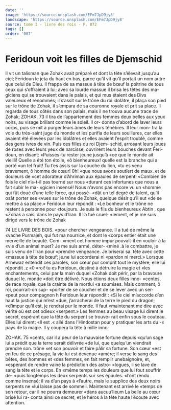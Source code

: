 ```yaml
---
date: ''
image: 'https://source.unsplash.com/EFm7JpD9jy8'
landscape: 'https://source.unsplash.com/EFm7JpD9jy8'
source: tome I - livre des rois - P. 072
tags: []
order: '007'
---
```


# Feridoun voit les filles de Djemschid

Il vit un talisman que Zohak avait préparé et dont
la tête s’élevait jusqu’au ciel; Feridoun le jeta du
haut en bas, parce qu’il vit qu’il portait un nom
autre que celui de Dieu. Il frappa de sa massue à tête de bœuf la poitrine de tous ceux qui s’offraient à
lui; avec sa lourde massue il brisa les têtes des ma- giciens qui se trouvaient dans le palais, et qui mus étaient des Divs valeureux et renommés; il s’assit
sur le trône du roi idolâtre, il plaça son pied sur le trône de Zohak, il s’empara de sa couronne royale
et prit sa place. ll regarda de tous côtés dans son palais, mais il ne trouva aucune trace de Zohak;
ZOHAK. 73 il tira de l’appartement des femmes deux belles aux
yeux noirs, au visage brillant comme le soleil. Il or- donna d’abord de laver leurs corps, puis se mit à purger leurs âmes de leurs ténèbres. Il leur mon-
tra la voie du très-saint juge du monde et les purifia de leurs souillures, car elles avaient été élevées par
les idolâtres et elles avaient l’esprit troublé, comme
des gens ivres de vin. Puis ces filles du roi Djem- schid, arrosant leurs joues de roses avec leurs yeux de narcisse, ouvrirent leurs bouches devant Feri- doun, en disant: «Puisses-tu rester jeune jusqu’à
«ce que le monde ait vieilli! Quelle a été ton étoile,
«ô bienheureux! quelle est la branche qui a porté «un tel fruit! Tu t’es assis sur la couche du lion,
«tu es venu bravement, ô homme de cœur! 0h! «que nous avons soutïert de maux. et de douleurs de «cet adorateur d’Ahriman aux épaules de serpent! «Combien de fois le ciel n’a-t-il pas tourné sur nous «durant ces infortunes que nous a fait subir le ma- «gicien insensé! Nous n’avons pas encore vu un «homme qui fût doué d’une telle force, qui possé-
«dât un tel degré de talent, qu’il osât porter ses
«vues sur le trône de Zohak, quelque désir qu’il eut
«de se mettre à sa place.» Feridoun leur répondit :
«Le bonheur et le trône ne restent à personne pour «toujours. Je suis le fils du bienheureux Abtin , que «Zohak a saisi dans le pays d’lran. Il l’a tué cruel-
«lement, et je me suis dirigé vers le trône de Zohak

74 LE LIVRE DES BOIS.
«pour chercher vengeance. Il a tué de même la
«vache Purmajeh, qui fut ma nourrice, et dont le «corps entier était une merveille de beauté. Com- «ment cet homme impur pouvait-il en vouloir à la «vie d’un animal muet? Je me suis armé, déter-
«miné .à le combattre, je suis venu de l’Iran pour «prendre vengeance. Je briserai sa. tête avec cette «massue à tête de bœuf; je.ne lui accorderai ni «pardon ni merci.»
Lorsque Arnewaz entendit ces paroles, son cœur pur comprit tout le mystère; elle lui répondit .z «0 «roi! tu es Feridoun, destiné à détruire la magie et
«les enchantements, celui par la main duquel «Zohak doit périr, par la bravoure duquel le. monde «doit être délivré. Nous étions deux filles inno- «centes, de race royale, que la crainte de la mortlui «a soumises. Mais comment, ô roi, pourrait-on sup- «porter de se coucher et de se lever avec un ser- «peut pour compagnon h Feridoun leur répondit : «Si le ciel m’accorde d’en haut la justice qui m’est
«due, j’arracherai de la terre le pied du dragon; «d’impur qu’il est, je rendrai pur le monde. Il faut «maintenant me dire avec vérité où est cet odieux «serpent.» Les femmes au beau visage lui dirent le secret, espérant que la tête du serpent se trouve- rait enfin sous le couteau. Elles lui dirent: «Il est .« allé dans l’Hindostan pour y pratiquer les arts du
-« pays de la magie. Il y coupera la tête à mille inno-

ZOHAK. 75 «cents, car il a peur de la mauvaise fortune depuis
«qu’un sage lui a prédit que la terre serait délivrée
«de lui, que quelqu’un viendrait prendre son. trône
«et son pouvoir et faire pâlir sa fortune. Son cœur
«est en feu de ce présage, la vie lui est devenue
«amère; il verse le sang des bêtes, des hommes et
«des femmes, en fait remplir unebaignoire, et,
«espérant de rendre vaine la prédiction des astro-
«logues, il se lave de sang la tête et le corps. En
«même temps les douleurs que lui fout souffrir de-
«puis longtemps les deux serpents sur ses épaules.
«l’ont rendu comme insensé; il va d’un pays à
«l’autre, mais le supplice des deux noirs serpents ne
«lui laisse pas de sommeil. Maintenant est arrivé le
«temps de son retour, car il ne pourra demeurer
«dans aucuu’lieum La belle au cœur brisé lui ra-
conta ainsi ce secret, et le héros à la tète haute l’écoute avec attention.
